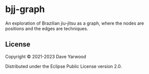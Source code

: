 # bjj-graph

An exploration of Brazilian jiu-jitsu as a graph, where the nodes are positions
and the edges are techniques.

## License

Copyright © 2021-2023 Dave Yarwood

Distributed under the Eclipse Public License version 2.0.
